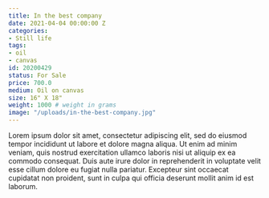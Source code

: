 ```yaml
---
title: In the best company
date: 2021-04-04 00:00:00 Z
categories:
- Still life
tags:
- oil
- canvas
id: 20200429
status: For Sale
price: 700.0
medium: Oil on canvas
size: 16" X 18"
weight: 1000 # weight in grams 
image: "/uploads/in-the-best-company.jpg"
---
```


Lorem ipsum dolor sit amet, consectetur adipiscing elit, sed do eiusmod tempor incididunt ut labore et dolore magna aliqua. Ut enim ad minim veniam, quis nostrud exercitation ullamco laboris nisi ut aliquip ex ea commodo consequat. Duis aute irure dolor in reprehenderit in voluptate velit esse cillum dolore eu fugiat nulla pariatur. Excepteur sint occaecat cupidatat non proident, sunt in culpa qui officia deserunt mollit anim id est laborum.